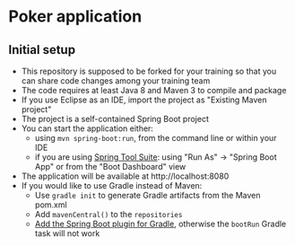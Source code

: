 
# Poker application

## Initial setup
- This repository is supposed to be forked for your training so that you can share code changes among your training team
- The code requires at least Java 8 and Maven 3 to compile and package
- If you use Eclipse as an IDE, import the project as "Existing Maven project"
- The project is a self-contained Spring Boot project
- You can start the application either:
	- using `mvn spring-boot:run`, from the command line or within your IDE
	- if you are using [Spring Tool Suite](https://spring.io/tools): using "Run As" -> "Spring Boot App" or from the "Boot Dashboard" view
- The application will be available at http://localhost:8080
- If you would like to use Gradle instead of Maven:
  - Use `gradle init` to generate Gradle artifacts from the Maven pom.xml
  - Add `mavenCentral()` to the `repositories`
  - [Add the Spring Boot plugin for Gradle](https://docs.spring.io/spring-boot/docs/current/gradle-plugin/reference/html/), otherwise the `bootRun` Gradle task will not work
